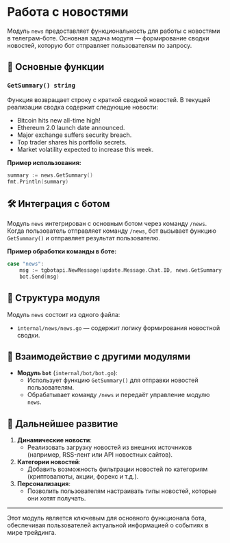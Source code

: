 # Работа с новостями

Модуль `news` предоставляет функциональность для работы с новостями в телеграм-боте. Основная задача модуля — формирование сводки новостей, которую бот отправляет пользователям по запросу.

## 📌 Основные функции

### `GetSummary() string`
Функция возвращает строку с краткой сводкой новостей. В текущей реализации сводка содержит следующие новости:
- Bitcoin hits new all-time high!
- Ethereum 2.0 launch date announced.
- Major exchange suffers security breach.
- Top trader shares his portfolio secrets.
- Market volatility expected to increase this week.

**Пример использования:**
```go
summary := news.GetSummary()
fmt.Println(summary)
```

## 🛠️ Интеграция с ботом
Модуль `news` интегрирован с основным ботом через команду `/news`. Когда пользователь отправляет команду `/news`, бот вызывает функцию `GetSummary()` и отправляет результат пользователю.

**Пример обработки команды в боте:**
```go
case "news":
    msg := tgbotapi.NewMessage(update.Message.Chat.ID, news.GetSummary())
    bot.Send(msg)
```

## 📂 Структура модуля
Модуль `news` состоит из одного файла:
- `internal/news/news.go` — содержит логику формирования новостной сводки.

## 🔄 Взаимодействие с другими модулями
- **Модуль `bot`** (`internal/bot/bot.go`):
  - Использует функцию `GetSummary()` для отправки новостей пользователям.
  - Обрабатывает команду `/news` и передаёт управление модулю `news`.

## 🚀 Дальнейшее развитие
1. **Динамические новости**: 
   - Реализовать загрузку новостей из внешних источников (например, RSS-лент или API новостных сайтов).
2. **Категории новостей**:
   - Добавить возможность фильтрации новостей по категориям (криптовалюты, акции, форекс и т.д.).
3. **Персонализация**:
   - Позволить пользователям настраивать типы новостей, которые они хотят получать.

---

Этот модуль является ключевым для основного функционала бота, обеспечивая пользователей актуальной информацией о событиях в мире трейдинга.
